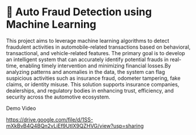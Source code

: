 # 🧠 Auto Fraud Detection using Machine Learning        
This project aims to leverage machine learning algorithms to detect fraudulent activities in automobile-related transactions based on behavioral, transactional, and vehicle-related features. The primary goal is to develop an intelligent system that can accurately identify potential frauds in real-time, enabling timely intervention and minimizing financial losses.By analyzing patterns and anomalies in the data, the system can flag suspicious activities such as insurance fraud, odometer tampering, fake claims, or identity misuse. This solution supports insurance companies, dealerships, and regulatory bodies in enhancing trust, efficiency, and security across the automotive ecosystem.



Demo Video

https://drive.google.com/file/d/1SS-mXkBvB4Q4BQn2vLiEf9UtIX9QZHVG/view?usp=sharing
